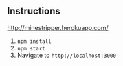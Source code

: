 ## Instructions

http://minestripper.herokuapp.com/

1. `npm install`
2. `npm start`
3. Navigate to `http://localhost:3000`
